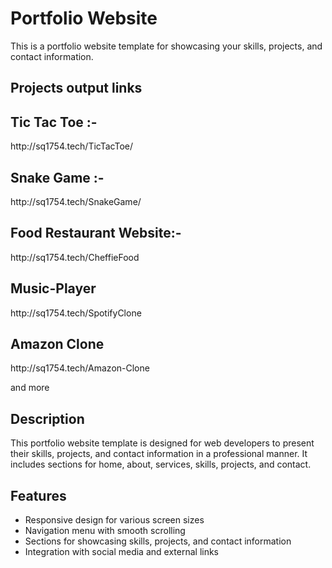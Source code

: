 




# Portfolio Website

This is a portfolio website template for showcasing your skills, projects, and contact information.

## Projects output links

<h2>Tic Tac Toe :- </h2>
http://sq1754.tech/TicTacToe/

<h2>Snake Game :-</h2>
http://sq1754.tech/SnakeGame/

<h2>Food Restaurant Website:-</h2>
http://sq1754.tech/CheffieFood

<h2>Music-Player</h2>
http://sq1754.tech/SpotifyClone

<h2>Amazon Clone</h2>
http://sq1754.tech/Amazon-Clone

and more

## Description

This portfolio website template is designed for web developers to present their skills, projects, and contact information in a professional manner. It includes sections for home, about, services, skills, projects, and contact.

## Features

- Responsive design for various screen sizes
- Navigation menu with smooth scrolling
- Sections for showcasing skills, projects, and contact information
- Integration with social media and external links
